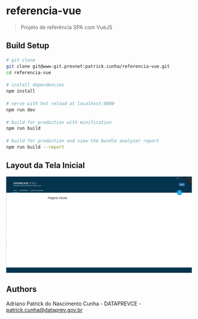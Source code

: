 # referencia-vue

> Projeto de referência SPA com VueJS

## Build Setup

``` bash
# git clone
git clone git@www-git.prevnet:patrick.cunha/referencia-vue.git
cd referencia-vue

# install dependencies
npm install

# serve with hot reload at localhost:8000
npm run dev

# build for production with minification
npm run build

# build for production and view the bundle analyzer report
npm run build --report
```

## Layout da Tela Inicial
![alt text](https://github.com/adrianopatrick/referencia-vue/raw/90d19bb291f66f8e830b5ccf9151881c491285e4/telaInicial.png)

## Authors
Adriano Patrick do Nascimento Cunha - DATAPREVCE - patrick.cunha@dataprev.gov.br
